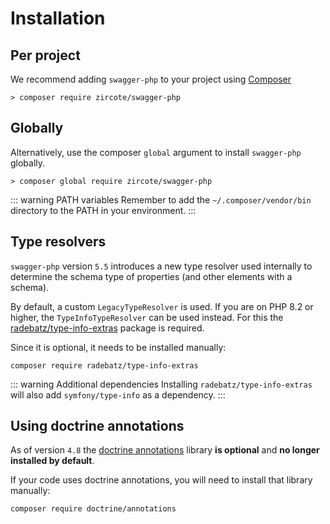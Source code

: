 # Installation

## Per project

We recommend adding `swagger-php` to your project using [Composer](https://getcomposer.org)

```shell
> composer require zircote/swagger-php
```

## Globally

Alternatively, use the composer `global` argument to install `swagger-php` globally.

```shell
> composer global require zircote/swagger-php
```
::: warning PATH variables
Remember to add the `~/.composer/vendor/bin` directory to the PATH in your environment.
:::

## Type resolvers

`swagger-php` version `5.5` introduces a new type resolver used internally to determine the schema type
of properties (and other elements with a schema).

By default, a custom `LegacyTypeResolver` is used. If you are on PHP 8.2 or higher,
the `TypeInfoTypeResolver` can be used instead.
For this the [radebatz/type-info-extras](https://github.com/DerManoMann/type-info-extras) package is required.

Since it is optional, it needs to be installed manually:

```shell
composer require radebatz/type-info-extras
```

::: warning Additional dependencies
Installing `radebatz/type-info-extras` will also add `symfony/type-info` as a dependency.
:::


## Using doctrine annotations

As of version `4.8` the [doctrine annotations](https://www.doctrine-project.org/projects/annotations.html) library **is optional** and **no longer installed by default**.

If your code uses doctrine annotations, you will need to install that library manually:

```shell
composer require doctrine/annotations
```
